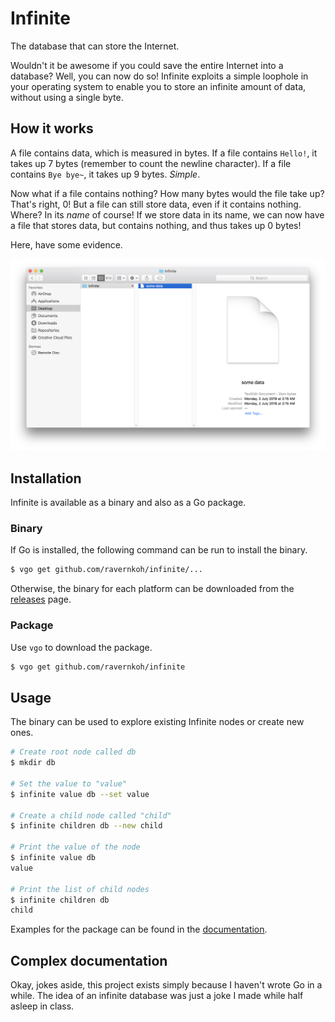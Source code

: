 # Infinite

The database that can store the Internet.

Wouldn't it be awesome if you could save the entire Internet into a database?
Well, you can now do so! Infinite exploits a simple loophole in your operating
system to enable you to store an infinite amount of data, without using a
single byte.

## How it works

A file contains data, which is measured in bytes. If a file contains `Hello!`,
it takes up 7 bytes (remember to count the newline character). If a file
contains `Bye bye~`, it takes up 9 bytes. _Simple_.

Now what if a file contains nothing? How many bytes would the file take up?
That's right, 0! But a file can still store data, even if it contains nothing.
Where? In its _name_ of course! If we store data in its name, we can now have a
file that stores data, but contains nothing, and thus takes up 0 bytes!

Here, have some evidence.

![Evidence](assets/how-it-works.png)

## Installation

Infinite is available as a binary and also as a Go package.

### Binary

If Go is installed, the following command can be run to install the binary.

```bash
$ vgo get github.com/ravernkoh/infinite/...
```

Otherwise, the binary for each platform can be downloaded from the [releases](https://github.com/ravernkoh/infinite/releases)
page.

### Package

Use `vgo` to download the package.

```bash
$ vgo get github.com/ravernkoh/infinite
```

## Usage

The binary can be used to explore existing Infinite nodes or create new ones.

```bash
# Create root node called db
$ mkdir db

# Set the value to "value"
$ infinite value db --set value

# Create a child node called "child"
$ infinite children db --new child

# Print the value of the node
$ infinite value db
value

# Print the list of child nodes
$ infinite children db
child
```

Examples for the package can be found in the [documentation](https://godoc.org/github.com/ravernkoh/infinite).

## Complex documentation

Okay, jokes aside, this project exists simply because I haven't wrote Go in a
while. The idea of an infinite database was just a joke I made while half asleep
in class.
